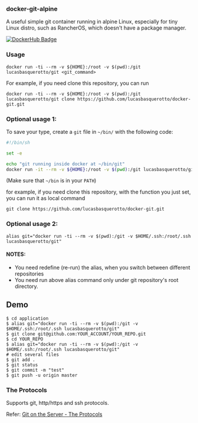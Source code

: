 ### docker-git-alpine

A useful simple git container running in alpine Linux, especially for tiny Linux distro, such as RancherOS, which doesn't have a package manager.

[![DockerHub Badge](http://dockeri.co/image/lucasbasquerotto/git)](https://hub.docker.com/r/lucasbasquerotto/git/)

### Usage

    docker run -ti --rm -v ${HOME}:/root -v $(pwd):/git lucasbasquerotto/git <git_command>

For example, if you need clone this repository, you can run

    docker run -ti --rm -v ${HOME}:/root -v $(pwd):/git lucasbasquerotto/git clone https://github.com/lucasbasquerotto/docker-git.git
    
### Optional usage 1:

To save your type, create a `git` file in `~/bin/` with the following code:

```bash
#!/bin/sh

set -e

echo "git running inside docker at ~/bin/git"
docker run -it --rm -v ${HOME}:/root -v $(pwd):/git lucasbasquerotto/git "$@"
```

(Make sure that `~/bin` is in your `PATH`)

for example, if you need clone this repository, with the function you just set, you can run it as local command

    git clone https://github.com/lucasbasquerotto/docker-git.git

### Optional usage 2:

    alias git="docker run -ti --rm -v $(pwd):/git -v $HOME/.ssh:/root/.ssh lucasbasquerotto/git"
    
#### NOTES:

- You need redefine (re-run) the alias, when you switch between different repositories
- You need run above alias command only under git repository's root directory.

## Demo

    $ cd application
    $ alias git="docker run -ti --rm -v $(pwd):/git -v $HOME/.ssh:/root/.ssh lucasbasquerotto/git"
    $ git clone git@github.com:YOUR_ACCOUNT/YOUR_REPO.git
    $ cd YOUR_REPO
    $ alias git="docker run -ti --rm -v $(pwd):/git -v $HOME/.ssh:/root/.ssh lucasbasquerotto/git"
    # edit several files
    $ git add . 
    $ git status
    $ git commit -m "test"
    $ git push -u origin master
    
### The Protocols

Supports git, http/https and ssh protocols.

Refer:
[Git on the Server - The Protocols](https://git-scm.com/book/en/v2/Git-on-the-Server-The-Protocols)
